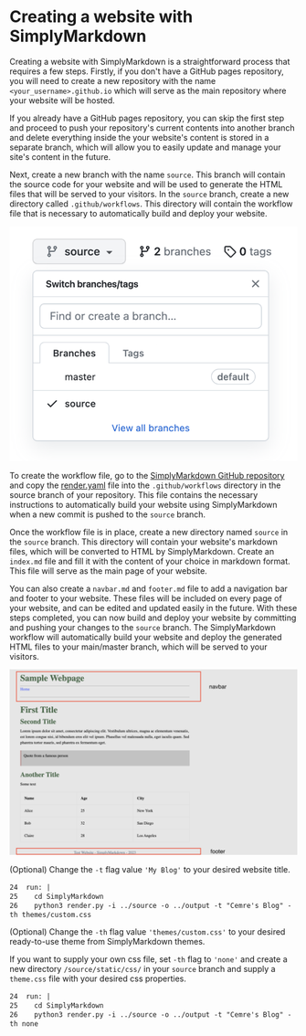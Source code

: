 # Creating a website with SimplyMarkdown

Creating a website with SimplyMarkdown is a straightforward process that requires a few steps. Firstly, if you don't have a GitHub pages repository, you will need to create a new repository with the name `<your_username>.github.io` which will serve as the main repository where your website will be hosted.

If you already have a GitHub pages repository, you can skip the first step and proceed to push your repository's current contents into another branch and delete everything inside the your website's content is stored in a separate branch, which will allow you to easily update and manage your site's content in the future. 
  
Next, create a new branch with the name `source`. This branch will contain the source code for your website and will be used to generate the HTML files that will be served to your visitors. In the `source` branch, create a new directory called `.github/workflows`. This directory will contain the workflow file that is necessary to automatically build and deploy your website.

![](/static/img/blog/simplymarkdown/source-branch.png)

To create the workflow file, go to the [SimplyMarkdown GitHub repository](https://github.com/cemreefe/SimplyMarkdown) and copy the [render.yaml](https://github.com/cemreefe/SimplyMarkdown/blob/main/workflow/render.yaml) file into the `.github/workflows` directory in the source branch of your repository. This file contains the necessary instructions to automatically build your website using SimplyMarkdown when a new commit is pushed to the `source` branch.

Once the workflow file is in place, create a new directory named `source` in the `source` branch. This directory will contain your website's markdown files, which will be converted to HTML by SimplyMarkdown. Create an `index.md` file and fill it with the content of your choice in markdown format. This file will serve as the main page of your website.

You can also create a `navbar.md` and `footer.md` file to add a navigation bar and footer to your website. These files will be included on every page of your website, and can be edited and updated easily in the future. With these steps completed, you can now build and deploy your website by committing and pushing your changes to the `source` branch. The SimplyMarkdown workflow will automatically build your website and deploy the generated HTML files to your main/master branch, which will be served to your visitors.

![](/static/img/blog/simplymarkdown/header-footer.png)

(Optional) Change the `-t` flag value `'My Blog'` to your desired website title.

```
24  run: |
25    cd SimplyMarkdown
26    python3 render.py -i ../source -o ../output -t "Cemre's Blog" -th themes/custom.css
```

(Optional) Change the `-th` flag value `'themes/custom.css'` to your desired ready-to-use theme from SimplyMarkdown themes. 

If you want to supply your own css file, set `-th` flag to `'none'` and create a new directory `/source/static/css/` in your `source` branch and supply a `theme.css` file with your desired css properties.

```
24  run: |
25    cd SimplyMarkdown
26    python3 render.py -i ../source -o ../output -t "Cemre's Blog" -th none
```
